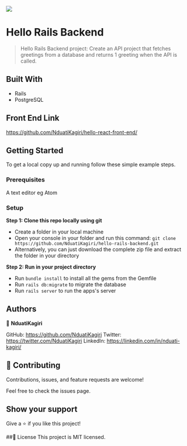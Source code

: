 ![](https://img.shields.io/badge/Microverse-blueviolet)

# Hello Rails Backend
> Hello Rails Backend project: Create an API project that fetches greetings from a database and returns 1 greeting when the API is called.

## Built With
- Rails
- PostgreSQL

## Front End Link
https://github.com/NduatiKagiri/hello-react-front-end/

## Getting Started
To get a local copy up and running follow these simple example steps.

### Prerequisites
A text editor eg Atom

### Setup

 **Step 1: Clone this repo locally using git**
- Create a folder in your local machine
- Open your console in your folder and run this command: `git clone https://github.com/NduatiKagiri/hello-rails-backend.git`
- Alternatively, you can just download the complete zip file and extract the folder in your directory

 **Step 2: Run in your project directory**
- Run `bundle install` to install all the gems from the Gemfile
- Run `rails db:migrate` to migrate the database
- Run `rails server` to run the apps's server

## Authors
:bust_in_silhouette: **NduatiKagiri**

GitHub: https://github.com/NduatiKagiri
Twitter: https://twitter.com/NduatiKagiri
LinkedIn: https://linkedin.com/in/nduati-kagiri/

## :handshake: Contributing
Contributions, issues, and feature requests are welcome!

Feel free to check the issues page.

## Show your support
Give a :star:️ if you like this project!

##:memo: License
This project is MIT licensed.
